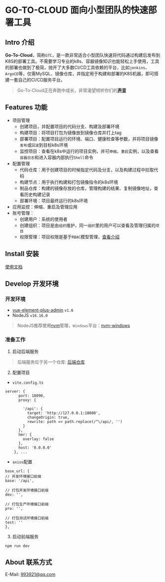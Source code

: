 
# GO-TO-CLOUD 面向小型团队的快速部署工具

## Intro 介绍

**Go-To-Cloud**，简称`GTC`，是一款非常适合小型团队快速将代码通过构建后发布到K8S的部署工具。不需要学习专业的k8s、容器镜像知识也能轻松上手使用，工具的部署也做到了极简，抛开了大多数CI/CD工具依赖的平台，比如`jenkins`、`ArgoCD`等，仅需MySQL、镜像仓库，并指定用于构建和部署的K8S机器，即可搭建一套自己的CI/CD服务平台。

> Go-To-Cloud正在奔跑中成长，非常渴望倾听你们的[**声音**](https://github.com/go-to-cloud/go-to-cloud/issues)

## Features 功能

- 项目管理
    - 创建项目，并配置项目的代码分支、构建及部署环境
    - 构建项目：将项目打包为镜像放到镜像仓库并打上tag
    - 部署项目：配置项目运行的环境、端口、健康检查等参数，并将项目镜像`发布`或`回滚`到目标k8s环境
    - 监控项目：查看在k8s中运行的项目实例，并可`伸缩`、`重启`实例，以及查看`容器日志`和进入容器内部执行`Shell`命令
- 配置管理
    - 代码仓库：用于创建项目的时候指定代码及分支，以及构建过程中拉取代码
    - 构建节点：用于执行构建和打包镜像指令的k8s环境
    - 制品仓库：构建的镜像存放的仓库，管理构建的结果、复制镜像地址，查看历史构建记录
    - 部署环境：项目最终运行的k8s环境
- 应用监控：伸缩、重启及管理应用
- 账号管理：
    - 创建用户：系统的使用者
    - 创建组织：项目是由`组织`维护，同一`组织`里的用户可以查看及管理归属的`项目`
    - 权限管理：项目权限是基于`RBAC`模型管理，[查看介绍](https://github.com/go-to-cloud/go-to-cloud/tree/main/internal/auth)

## Install 安装

[使用文档](https://go-to-cloud.github.io/docs)

## Develop 开发环境

### 开发环境

- [vue-element-plus-admin](https://github.com/PanJiaChen/vue-element-admin) `v1.6`
- NodeJS `v16.16.0`
> NodeJS推荐使用[nvm](https://github.com/nvm-sh/nvm)管理，`Windows`平台：[nvm-windows](https://github.com/coreybutler/nvm-windows)

### 准备工作

1. 启动后端服务
> 后端服务位于另一个仓库: [后端仓库](https://github.com/go-to-cloud/go-to-cloud)

2. 配置项目

- `vite.config.ts`
```
server: {
      port: 18090,
      proxy: {
      
        '/api': {
          target: 'http://127.0.0.1:18080',
          changeOrigin: true,
          rewrite: path => path.replace(/^\/api/, '')
        }
      },
      hmr: {
        overlay: false
      },
      host: '0.0.0.0'
    }, ...
```

- `axios`配置
```
base_url: {
// 开发环境接口前缀
base: '/api',

// 打包开发环境接口前缀
dev: '',

// 打包生产环境接口前缀
pro: '',

// 打包测试环境接口前缀
test: ''
},
```

3. 启动前端服务
```shell
npm run dev
```

## About 联系方式

E-Mail: 993921@qq.com
